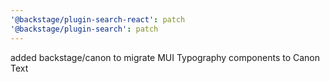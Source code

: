 ```yaml
---
'@backstage/plugin-search-react': patch
'@backstage/plugin-search': patch
---
```


added backstage/canon to migrate MUI Typography components to Canon Text
